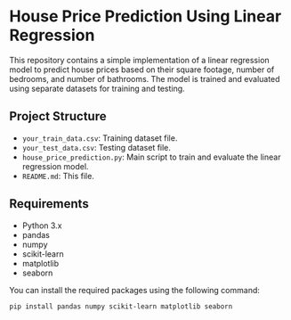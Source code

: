 # House Price Prediction Using Linear Regression

This repository contains a simple implementation of a linear regression model to predict house prices based on their square footage, number of bedrooms, and number of bathrooms. The model is trained and evaluated using separate datasets for training and testing.

## Project Structure

- `your_train_data.csv`: Training dataset file.
- `your_test_data.csv`: Testing dataset file.
- `house_price_prediction.py`: Main script to train and evaluate the linear regression model.
- `README.md`: This file.

## Requirements

- Python 3.x
- pandas
- numpy
- scikit-learn
- matplotlib
- seaborn

You can install the required packages using the following command:

```bash
pip install pandas numpy scikit-learn matplotlib seaborn
